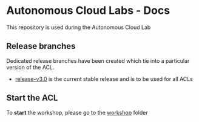 # Autonomous Cloud Labs - Docs

This repository is used during the Autonomous Cloud Lab

## Release branches

Dedicated release branches have been created which tie into a particular version of the ACL. 

- [release-v3.0](https://github.com/Dynatrace/acl-docs/tree/release-3.0) is the current stable release and is to be used for all ACLs

<!--
- [jenkins-x on kubernetes](./jenkins-x)
- [concourse on pcf](./concourse)
-->

## Start the ACL

To **start** the workshop, please go to the [workshop](./workshop) folder
